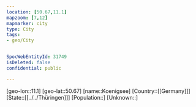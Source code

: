```yaml
---
location: [50.67,11.1]
mapzoom: [7,12] 
mapmarker: city 
type: City
tags:
- geo/City


SpocWebEntityId: 31749
isDeleted: false
confidential: public

---
```

[geo-lon::11.1]
[geo-lat::50.67]
[name::Koenigsee]
[Country::[[Germany]]]
[State::[[../../Thüringen]]]
[Population::]
[Unknown::]

